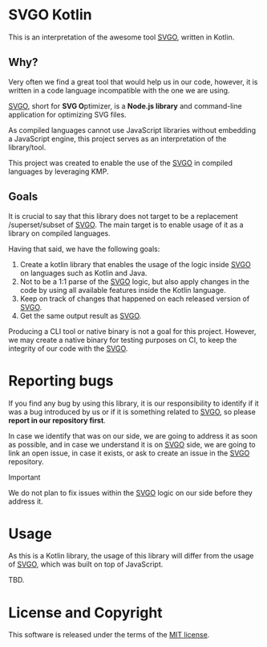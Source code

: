 # SVGO Kotlin
This is an interpretation of the awesome tool [SVGO](https://github.com/svg/svgo), 
written in Kotlin.

## Why?
Very often we find a great tool that would help us in our code, however, 
it is written in a code language incompatible with the one we are using.

[SVGO](https://github.com/svg/svgo), short for **SVG O**ptimizer, is a 
**Node.js library** and command-line application for optimizing SVG files.

As compiled languages cannot use JavaScript libraries without embedding a 
JavaScript engine, this project serves as an interpretation of the library/tool.

This project was created to enable the use of the [SVGO](https://github.com/svg/svgo) 
in compiled languages by leveraging KMP.

## Goals
It is crucial to say that this library does not target to be a replacement
/superset/subset of [SVGO](https://github.com/svg/svgo). The main target is 
to enable usage of it as a library on compiled languages.

Having that said, we have the following goals:

1. Create a kotlin library that enables the usage of the logic inside 
[SVGO](https://github.com/svg/svgo) on languages such as Kotlin and Java.
2. Not to be a 1:1 parse of the [SVGO](https://github.com/svg/svgo) logic, 
but also apply changes in the code by using all available features inside 
the Kotlin language.
3. Keep on track of changes that happened on each released version of 
[SVGO](https://github.com/svg/svgo).
4. Get the same output result as [SVGO](https://github.com/svg/svgo).

Producing a CLI tool or native binary is not a goal for this project. However, 
we may create a native binary for testing purposes on CI, to keep the integrity 
of our code with the [SVGO](https://github.com/svg/svgo).

# Reporting bugs
If you find any bug by using this library, it is our responsibility to identify 
if it was a bug introduced by us or if it is something related to 
[SVGO](https://github.com/svg/svgo), so please **report in our repository first**.

In case we identify that was on our side, we are going to address it as soon 
as possible, and in case we understand it is on [SVGO](https://github.com/svg/svgo)
side, we are going to link an open issue, in case it exists, or ask to create an
issue in the [SVGO](https://github.com/svg/svgo) repository.

> [!IMPORTANT]
> We do not plan to fix issues within the [SVGO](https://github.com/svg/svgo) logic 
> on our side before they address it.

# Usage
As this is a Kotlin library, the usage of this library will differ from the usage 
of [SVGO](https://github.com/svg/svgo), which was built on top of JavaScript.

TBD.

# License and Copyright
This software is released under the terms of the [MIT license](LICENSE).
